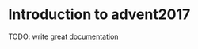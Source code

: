 # Introduction to advent2017

TODO: write [great documentation](http://jacobian.org/writing/what-to-write/)
